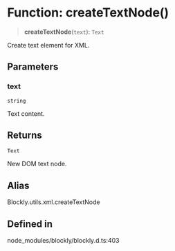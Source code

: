 # Function: createTextNode()

> **createTextNode**(`text`): `Text`

Create text element for XML.

## Parameters

### text

`string`

Text content.

## Returns

`Text`

New DOM text node.

## Alias

Blockly.utils.xml.createTextNode

## Defined in

node_modules/blockly/blockly.d.ts:403
